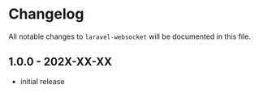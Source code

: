 # Changelog

All notable changes to `laravel-websocket` will be documented in this file.

## 1.0.0 - 202X-XX-XX

- initial release
